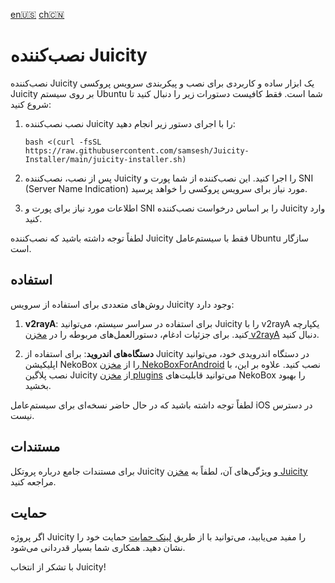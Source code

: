 [en🇺🇸](/README.md) [ch🇨🇳](/README.CH.MD)
# نصب‌کننده Juicity

نصب‌کننده Juicity یک ابزار ساده و کاربردی برای نصب و پیکربندی سرویس پروکسی Juicity بر روی سیستم Ubuntu شما است. فقط کافیست دستورات زیر را دنبال کنید تا شروع کنید:

1. نصب نصب‌کننده Juicity را با اجرای دستور زیر انجام دهید:

   ```
   bash <(curl -fsSL https://raw.githubusercontent.com/samsesh/Juicity-Installer/main/juicity-installer.sh)
   ```

1. پس از نصب، نصب‌کننده Juicity را اجرا کنید. این نصب‌کننده از شما پورت و SNI (Server Name Indication) مورد نیاز برای سرویس پروکسی را خواهد پرسید.

1. اطلاعات مورد نیاز برای پورت و SNI را بر اساس درخواست نصب‌کننده Juicity وارد کنید.

لطفاً توجه داشته باشید که نصب‌کننده Juicity فقط با سیستم‌عامل Ubuntu سازگار است.

## استفاده

روش‌های متعددی برای استفاده از سرویس Juicity وجود دارد:

1. **v2rayA**: برای استفاده در سراسر سیستم، می‌توانید Juicity را با v2rayA یکپارچه کنید. برای جزئیات ادغام، دستورالعمل‌های مربوطه را در [مخزن v2rayA](https://github.com/v2rayA/v2rayA) دنبال کنید.

1. **دستگاه‌های اندروید**: برای استفاده از Juicity در دستگاه اندرویدی خود، می‌توانید اپلیکیشن NekoBox را از [مخزن NekoBoxForAndroid](https://github.com/MatsuriDayo/NekoBoxForAndroid/releases) نصب کنید. علاوه بر این، با نصب پلاگین Juicity از [مخزن plugins](https://github.com/MatsuriDayo/plugins/releases/tag/juicity-test-3) می‌توانید قابلیت‌های NekoBox را بهبود بخشید.

لطفاً توجه داشته باشید که در حال حاضر نسخه‌ای برای سیستم‌عامل iOS در دسترس نیست.

## مستندات

برای مستندات جامع درباره پروتکل Juicity و ویژگی‌های آن، لطفاً به [مخزن Juicity](https://github.com/juicity/juicity) مراجعه کنید.

## حمایت

اگر پروژه Juicity را مفید می‌یابید، می‌توانید با از طریق [لینک حمایت](https://github.com/samsesh/donate/) حمایت خود را نشان دهید. همکاری شما بسیار قدردانی می‌شود.

با تشکر از انتخاب Juicity!